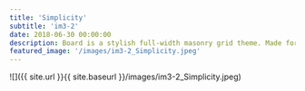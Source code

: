 ```yaml
---
title: 'Simplicity'
subtitle: 'im3-2'
date: 2018-06-30 00:00:00
description: Board is a stylish full-width masonry grid theme. Made for designers, artists, photographers and developers to show off their best work.
featured_image: '/images/im3-2_Simplicity.jpeg'
---
```


![]({{ site.url }}{{ site.baseurl }}/images/im3-2_Simplicity.jpeg)


